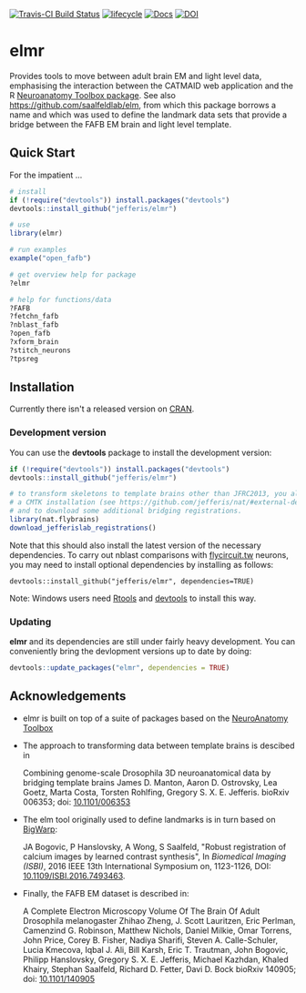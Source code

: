 [![Travis-CI Build Status](https://travis-ci.org/jefferis/elmr.svg?branch=master)](https://travis-ci.org/jefferis/elmr)
[![lifecycle](https://img.shields.io/badge/lifecycle-maturing-blue.svg)](https://www.tidyverse.org/lifecycle/#maturing)
[![Docs](https://img.shields.io/badge/docs-100%25-brightgreen.svg)](http://jefferis.github.io/elmr/reference/)
[![DOI](https://zenodo.org/badge/52780580.svg)](https://zenodo.org/badge/latestdoi/52780580)

# elmr

Provides tools to move between adult brain EM and light level data, emphasising
the interaction between the CATMAID web application and the R [Neuroanatomy
Toolbox package](https://github.com/jefferis/nat). See also https://github.com/saalfeldlab/elm, from which this 
package borrows a name and which was used to define the landmark data sets that
provide a bridge between the FAFB EM brain and light level template.

## Quick Start

For the impatient ...

```r
# install
if (!require("devtools")) install.packages("devtools") 
devtools::install_github("jefferis/elmr")

# use
library(elmr)

# run examples 
example("open_fafb")

# get overview help for package 
?elmr 

# help for functions/data 
?FAFB
?fetchn_fafb
?nblast_fafb
?open_fafb
?xform_brain
?stitch_neurons
?tpsreg
```

## Installation

Currently there isn't a released version on [CRAN](http://cran.r-project.org/).

### Development version
You can use the **devtools** package to install the development version:

```r 
if (!require("devtools")) install.packages("devtools")
devtools::install_github("jefferis/elmr")

# to transform skeletons to template brains other than JFRC2013, you also need
# a CMTK installation (see https://github.com/jefferis/nat/#external-dependencies)
# and to download some additional bridging registrations.
library(nat.flybrains)
download_jefferislab_registrations()
```
Note that this should also install the latest version of the necessary 
dependencies. To carry out nblast comparisons with [flycircuit.tw](http://flycircuit.tw) neurons, you may
need to install optional dependencies by installing as follows:

```
devtools::install_github("jefferis/elmr", dependencies=TRUE)
```

Note: Windows users need [Rtools](http://www.murdoch-sutherland.com/Rtools/) and
[devtools](http://CRAN.R-project.org/package=devtools) to install this way.

### Updating

**elmr** and its dependencies are still under fairly heavy development. You can 
conveniently bring the devlopment versions up to date by doing:

```r
devtools::update_packages("elmr", dependencies = TRUE)
```

## Acknowledgements

* elmr is built on top of a suite of packages based on the [NeuroAnatomy Toolbox](http://jefferislab.github.io/)
* The approach to transforming data between template brains is descibed in 
  
  Combining genome-scale Drosophila 3D neuroanatomical data by bridging template brains
  James D. Manton, Aaron D. Ostrovsky, Lea Goetz, Marta Costa, Torsten Rohlfing,
  Gregory S. X. E. Jefferis. bioRxiv 006353; doi:
  [10.1101/006353](https://doi.org/10.1101/006353)
  
* The elm tool originally used to define landmarks is in turn based on [BigWarp](http://fiji.sc/BigWarp):

  JA Bogovic, P Hanslovsky, A Wong, S Saalfeld, "Robust registration of calcium
  images by learned contrast synthesis", In *Biomedical Imaging (ISBI)*, 2016
  IEEE 13th International Symposium on, 1123-1126,  DOI:
  [10.1109/ISBI.2016.7493463](https://doi.org/10.1109/ISBI.2016.7493463).

* Finally, the FAFB EM dataset is described in:
  
  A Complete Electron Microscopy Volume Of The Brain Of Adult Drosophila
  melanogaster Zhihao Zheng, J. Scott Lauritzen, Eric Perlman, Camenzind G.
  Robinson, Matthew Nichols, Daniel Milkie, Omar Torrens, John Price, Corey B.
  Fisher, Nadiya Sharifi, Steven A. Calle-Schuler, Lucia Kmecova, Iqbal J. Ali,
  Bill Karsh, Eric T. Trautman, John Bogovic, Philipp Hanslovsky, Gregory S. X. E.
  Jefferis, Michael Kazhdan, Khaled Khairy, Stephan Saalfeld, Richard D. Fetter,
  Davi D. Bock bioRxiv 140905; doi: [10.1101/140905](https://doi.org/10.1101/140905)
